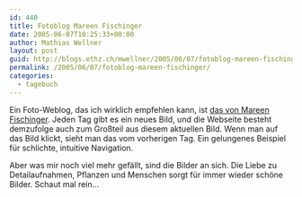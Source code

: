 ```yaml
---
id: 440
title: Fotoblog Mareen Fischinger
date: 2005-06-07T10:25:33+00:00
author: Mathias Wellner
layout: post
guid: http://blogs.ethz.ch/mwellner/2005/06/07/fotoblog-mareen-fischinger/
permalink: /2005/06/07/fotoblog-mareen-fischinger/
categories:
  - tagebuch
---
```

Ein Foto-Weblog, das ich wirklich empfehlen kann, ist [das von Mareen Fischinger](http://mareenfischinger.com/). Jeden Tag gibt es ein neues Bild, und die Webseite besteht demzufolge auch zum Großteil aus diesem aktuellen Bild. Wenn man auf das Bild klickt, sieht man das vom vorherigen Tag. Ein gelungenes Beispiel für schlichte, intuitive Navigation.

Aber was mir noch viel mehr gefällt, sind die Bilder an sich. Die Liebe zu Detailaufnahmen, Pflanzen und Menschen sorgt für immer wieder schöne Bilder. Schaut mal rein&#8230;